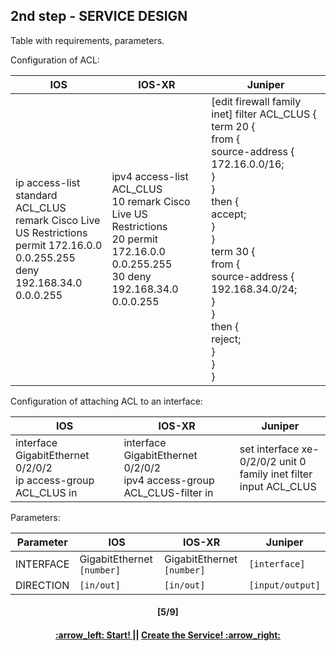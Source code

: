 ## 2nd step - SERVICE DESIGN

Table with requirements, parameters.

Configuration of ACL:

IOS  | IOS-XR | Juniper
------------- | ------------- | ------------- 
ip access-list standard ACL_CLUS <br> remark Cisco Live US Restrictions <br> permit 172.16.0.0 0.0.255.255 <br> deny 192.168.34.0 0.0.0.255 | ipv4 access-list ACL_CLUS <br> 10 remark Cisco Live US Restrictions <br> 20 permit 172.16.0.0 0.0.255.255 <br> 30 deny 192.168.34.0 0.0.0.255 | [edit firewall family inet] filter ACL_CLUS { <br> term 20 {<br> from { <br> source-address {<br> 172.16.0.0/16;<br> }<br> }<br> then {<br> accept;<br> }<br> }<br> term 30 {<br> from {<br> source-address {<br> 192.168.34.0/24;<br> }<br> }<br> then {<br> reject;<br> }<br> }<br> }

Configuration of attaching ACL to an interface:

IOS  | IOS-XR | Juniper
------------- | ------------- | ------------- 
interface GigabitEthernet 0/2/0/2 <br> ip access-group ACL_CLUS in | interface GigabitEthernet 0/2/0/2 <br> ipv4 access-group ACL_CLUS-filter in <br> |  set interface xe-0/2/0/2 unit 0 <br> family inet filter input ACL_CLUS  |

Parameters:

Parameter | IOS  | IOS-XR | Juniper
------------ | ------------- | ------------- | -------------
INTERFACE | GigabitEthernet `[number]` | GigabitEthernet `[number]` | `[interface]`
DIRECTION | `[in/out]` | `[in/out]` | `[input/output]`

<h4 align="center">[5/9]</h4>
<h4 align="center"> <a href="/readme/3.md"> :arrow_left: Start! </a> || <a href="/readme/5.md"> Create the Service! :arrow_right: </a> </h4>
